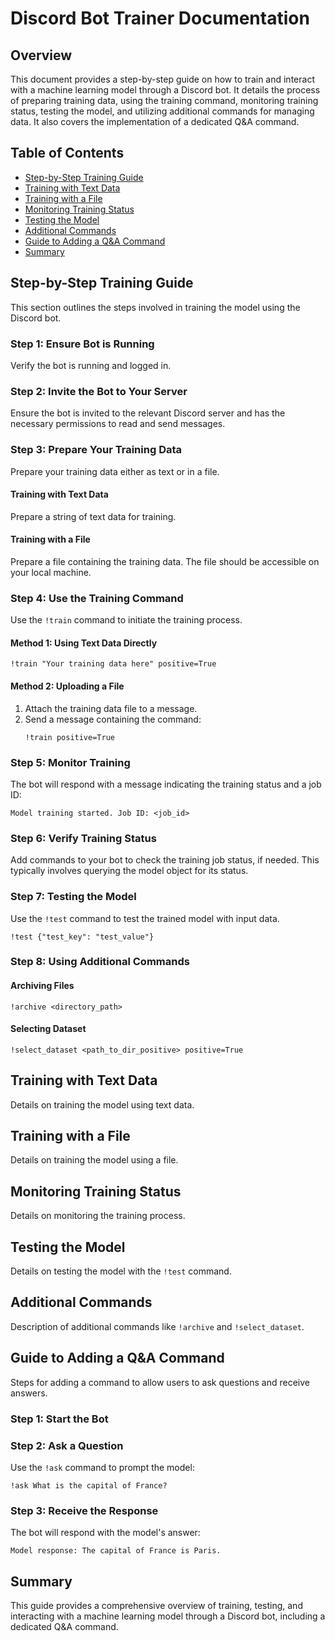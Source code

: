 # Discord Bot Trainer Documentation

## Overview

This document provides a step-by-step guide on how to train and interact with a machine learning model through a Discord bot. It details the process of preparing training data, using the training command, monitoring training status, testing the model, and utilizing additional commands for managing data.  It also covers the implementation of a dedicated Q&A command.


## Table of Contents

* [Step-by-Step Training Guide](#step-by-step-training-guide)
* [Training with Text Data](#training-with-text-data)
* [Training with a File](#training-with-a-file)
* [Monitoring Training Status](#monitoring-training-status)
* [Testing the Model](#testing-the-model)
* [Additional Commands](#additional-commands)
* [Guide to Adding a Q&A Command](#guide-to-adding-a-q-a-command)
* [Summary](#summary)


## Step-by-Step Training Guide

This section outlines the steps involved in training the model using the Discord bot.


### Step 1: Ensure Bot is Running

Verify the bot is running and logged in.


### Step 2: Invite the Bot to Your Server

Ensure the bot is invited to the relevant Discord server and has the necessary permissions to read and send messages.


### Step 3: Prepare Your Training Data

Prepare your training data either as text or in a file.


#### Training with Text Data

Prepare a string of text data for training.


#### Training with a File

Prepare a file containing the training data. The file should be accessible on your local machine.


### Step 4: Use the Training Command

Use the `!train` command to initiate the training process.


#### Method 1: Using Text Data Directly

```
!train "Your training data here" positive=True
```

#### Method 2: Uploading a File

1. Attach the training data file to a message.
2. Send a message containing the command:
   ```
   !train positive=True
   ```


### Step 5: Monitor Training

The bot will respond with a message indicating the training status and a job ID:

```
Model training started. Job ID: <job_id>
```


### Step 6: Verify Training Status

Add commands to your bot to check the training job status, if needed. This typically involves querying the model object for its status.


### Step 7: Testing the Model

Use the `!test` command to test the trained model with input data.


```
!test {"test_key": "test_value"}
```


### Step 8: Using Additional Commands


#### Archiving Files

```
!archive <directory_path>
```

#### Selecting Dataset

```
!select_dataset <path_to_dir_positive> positive=True
```


## Training with Text Data

Details on training the model using text data.


## Training with a File

Details on training the model using a file.


## Monitoring Training Status

Details on monitoring the training process.


## Testing the Model

Details on testing the model with the `!test` command.


## Additional Commands

Description of additional commands like `!archive` and `!select_dataset`.


## Guide to Adding a Q&A Command

Steps for adding a command to allow users to ask questions and receive answers.


### Step 1: Start the Bot


### Step 2: Ask a Question

Use the `!ask` command to prompt the model:

```
!ask What is the capital of France?
```


### Step 3: Receive the Response

The bot will respond with the model's answer:


```
Model response: The capital of France is Paris.
```



## Summary

This guide provides a comprehensive overview of training, testing, and interacting with a machine learning model through a Discord bot, including a dedicated Q&A command.